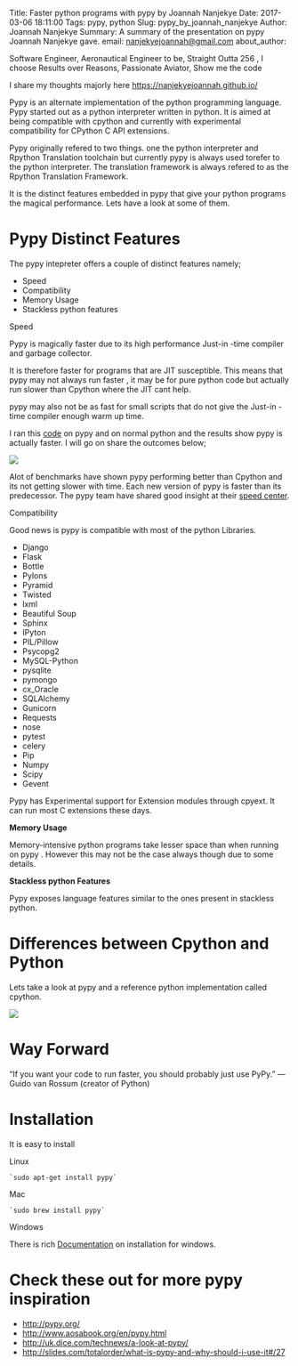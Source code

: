 Title: Faster python programs with pypy by Joannah Nanjekye
Date: 2017-03-06 18:11:00
Tags: pypy, python
Slug: pypy_by_joannah_nanjekye
Author: Joannah Nanjekye
Summary: A summary of the presentation on pypy Joannah Nanjekye gave.
email: nanjekyejoannah@gmail.com
about_author: <p> Software Engineer,  Aeronautical Engineer to be, Straight Outta 256 , I choose Results over Reasons, Passionate Aviator, Show me the code</p><p>I share my thoughts majorly here <a href="https://nanjekyejoannah.github.io/" target="_blank">https://nanjekyejoannah.github.io/</a></p>

Pypy is an alternate implementation of the python programming language. Pypy started  out as a python interpreter written in python. It is aimed at being compatible with cpython and currently with experimental compatibility for CPython C API extensions.

Pypy originally refered to two things. one the python interpreter and Rpython Translation toolchain but currently pypy is always used torefer to the python interpreter. The translation framework is always refered to as the Rpython Translation Framework.

It is the distinct features embedded in pypy that give your python programs the magical performance. Lets have a look at some of them.

# Pypy Distinct Features

The pypy intepreter offers a couple of distinct features namely;

* Speed
* Compatibility
* Memory Usage
* Stackless python features

Speed 

Pypy is magically faster due to its high performance Just-in -time compiler and garbage collector.

It is therefore faster for programs that are JIT susceptible. This means that pypy may not always run faster , it may be for pure python code but actually run slower than Cpython where the JIT cant help. 

pypy may also not be as fast for small scripts that do not give the Just-in -time compiler enough warm up time.

I ran this [code]() on pypy and on normal python and the results show pypy is actually faster. I will go on share the outcomes below;

<img src="https://github.com/nanjekyejoannah/pynbo-blog/blob/jumbojet/content/img/pypy1.PNG">

Alot of benchmarks have shown pypy performing better than Cpython and its not getting slower with time. Each new version of pypy is faster than its predecessor. The pypy team have shared good insight at their [speed center](http://speed.pypy.org/).


Compatibility 

Good news is pypy is compatible with most of the python Libraries. 

* Django
* Flask
* Bottle
* Pylons
* Pyramid
* Twisted
* lxml
* Beautiful Soup
* Sphinx
* IPyton
*  PIL/Pillow
* Psycopg2
* MySQL-Python
* pysqlite
* pymongo
* cx_Oracle
* SQLAlchemy
* Gunicorn
* Requests
* nose
* pytest
* celery
* Pip
* Numpy
*  Scipy
* Gevent

Pypy has Experimental support for Extension modules through cpyext. It can run most C extensions these days.

**Memory Usage**

Memory-intensive python programs take lesser space than when running on pypy . However this may not be the case always though due to some details.

**Stackless python Features**

Pypy exposes language features similar to the ones present in stackless python.

# Differences between Cpython and Python

Lets take a look at pypy and a reference python implementation called cpython.

<img src="https://github.com/nanjekyejoannah/pynbo-blog/blob/jumbojet/content/img/pypy-vs_cpython.png">


# Way Forward

“If you want your code to run faster, you should probably just use PyPy.” — Guido van Rossum (creator of Python)

# Installation

It is easy to install

<p>Linux</p>
	
	`sudo apt-get install pypy`

<p>Mac</p>
	
	`sudo brew install pypy`

<p> Windows </p>

There is rich [Documentation](http://pypy.org/download.html) on installation for windows.


# Check these out for more pypy inspiration
* http://pypy.org/
* http://www.aosabook.org/en/pypy.html
* http://uk.dice.com/technews/a-look-at-pypy/
* http://slides.com/totalorder/what-is-pypy-and-why-should-i-use-it#/27